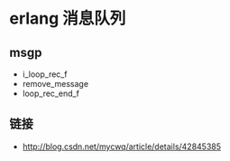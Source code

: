 # erlang 消息队列

## msgp
* i_loop_rec_f
* remove_message
* loop_rec_end_f

## 链接
* http://blog.csdn.net/mycwq/article/details/42845385

